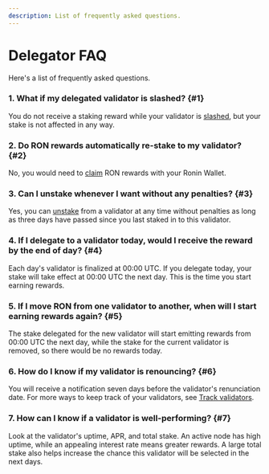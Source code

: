 ```yaml
---
description: List of frequently asked questions.
---
```


# Delegator FAQ
Here's a list of frequently asked questions.

### 1. What if my delegated validator is slashed? {#1}
You do not receive a staking reward while your validator is
[slashed](./../validators/slashing/slashing.mdx), but your stake is not
affected in any way.

### 2. Do RON rewards automatically re-stake to my validator? {#2}
No, you would need to [claim](./rewards/claim.mdx) RON rewards with your Ronin Wallet.

### 3. Can I unstake whenever I want without any penalties? {#3}
Yes, you can [unstake](./stake/stake.mdx#withdraw-stake) from a validator at any time without penalties as long as three days have passed since you last staked in to this validator.

### 4. If I delegate to a validator today, would I receive the reward by the end of day? {#4}
Each day's validator is finalized at 00:00 UTC. If you delegate today, your stake will take effect at 00:00 UTC the next day. This is the time you start earning rewards.

### 5. If I move RON from one validator to another, when will I start earning rewards again? {#5}
The stake delegated for the new validator will start emitting rewards from 00:00 UTC the next day, while the stake for the current validator is removed, so there would be no rewards today.

### 6. How do I know if my validator is renouncing? {#6}
You will receive a notification seven days before the validator's renunciation date. For more ways to keep track of your validators, see [Track validators](./manage/track.mdx).

### 7. How can I know if a validator is well-performing? {#7}
Look at the validator's uptime, APR, and total stake. An active node has high uptime, while an appealing interest rate means greater rewards. A large total stake also helps increase the chance this validator will be selected in the next days.
